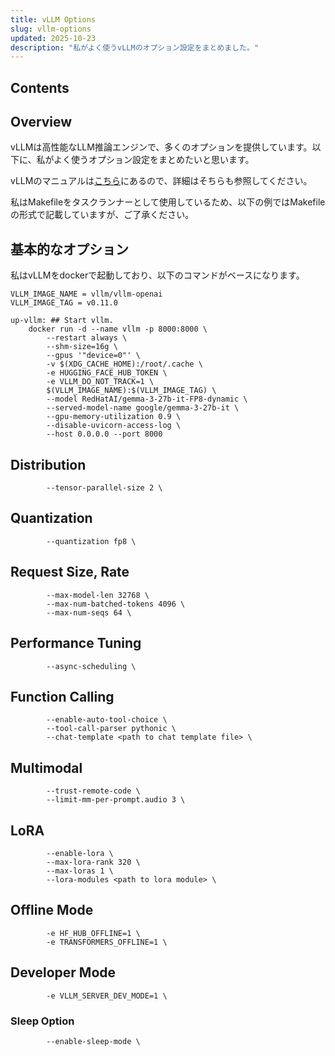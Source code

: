 ```yaml
---
title: vLLM Options
slug: vllm-options
updated: 2025-10-23
description: "私がよく使うvLLMのオプション設定をまとめました。"
---
```


## Contents

## Overview

vLLMは高性能なLLM推論エンジンで、多くのオプションを提供しています。以下に、私がよく使うオプション設定をまとめたいと思います。

vLLMのマニュアルは[こちら](https://docs.vllm.ai/en/stable/cli/serve.html)にあるので、詳細はそちらも参照してください。

私はMakefileをタスクランナーとして使用しているため、以下の例ではMakefileの形式で記載していますが、ご了承ください。

## 基本的なオプション

私はvLLMをdockerで起動しており、以下のコマンドがベースになります。

```make title="Makefile"
VLLM_IMAGE_NAME = vllm/vllm-openai
VLLM_IMAGE_TAG = v0.11.0

up-vllm: ## Start vllm.
	docker run -d --name vllm -p 8000:8000 \
		--restart always \
		--shm-size=16g \
		--gpus '"device=0"' \
		-v $(XDG_CACHE_HOME):/root/.cache \
		-e HUGGING_FACE_HUB_TOKEN \
		-e VLLM_DO_NOT_TRACK=1 \
		$(VLLM_IMAGE_NAME):$(VLLM_IMAGE_TAG) \
		--model RedHatAI/gemma-3-27b-it-FP8-dynamic \
		--served-model-name google/gemma-3-27b-it \
		--gpu-memory-utilization 0.9 \
		--disable-uvicorn-access-log \
		--host 0.0.0.0 --port 8000
```

## Distribution

```make
		--tensor-parallel-size 2 \
```

## Quantization

```make
		--quantization fp8 \
```

## Request Size, Rate

```make
		--max-model-len 32768 \
		--max-num-batched-tokens 4096 \
		--max-num-seqs 64 \
```

## Performance Tuning

```make
		--async-scheduling \
```

## Function Calling

```make
		--enable-auto-tool-choice \
		--tool-call-parser pythonic \
		--chat-template <path to chat template file> \
```

## Multimodal

```make
		--trust-remote-code \
		--limit-mm-per-prompt.audio 3 \
```

## LoRA

```make
		--enable-lora \
		--max-lora-rank 320 \
		--max-loras 1 \
		--lora-modules <path to lora module> \
```

## Offline Mode

```make
		-e HF_HUB_OFFLINE=1 \
		-e TRANSFORMERS_OFFLINE=1 \
```

## Developer Mode

```make
		-e VLLM_SERVER_DEV_MODE=1 \
```

### Sleep Option

```make
		--enable-sleep-mode \
```
